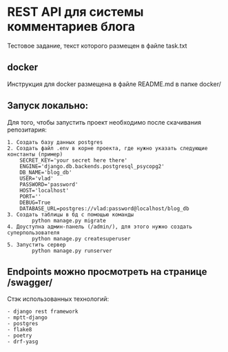 # REST API для системы комментариев блога

Тестовое задание, текст которого размещен в файле task.txt

## docker
Инструкция для docker размещена в файле README.md в папке docker/

## Запуск локально:
Для того, чтобы запустить проект необходимо после скачивания репозитария:

    1. Создать базу данных postgres
    2. Создать файл .env в корне проекта, где нужно указать следующие константы (пример)
        SECRET_KEY='your secret here there'
        ENGINE='django.db.backends.postgresql_psycopg2'
        DB_NAME='blog_db'
        USER='vlad'
        PASSWORD='password'
        HOST='localhost'
        PORT=''
        DEBUG=True
        DATABASE_URL=postgres://vlad:password@localhost/blog_db
    3. Создать таблицы в бд с помощью команды
            python manage.py migrate
    4. Доуступна админ-панель (/admin/), для этого нужно создать суперпользователя
            python manage.py createsuperuser
    5. Запустить сервер
            python manage.py runserver

## Endpoints можно просмотреть на странице /swagger/

Стэк использованных технологий:

    - django rest framework
    - mptt-django 
    - postgres
    - flake8
    - poetry
    - drf-yasg
    
    